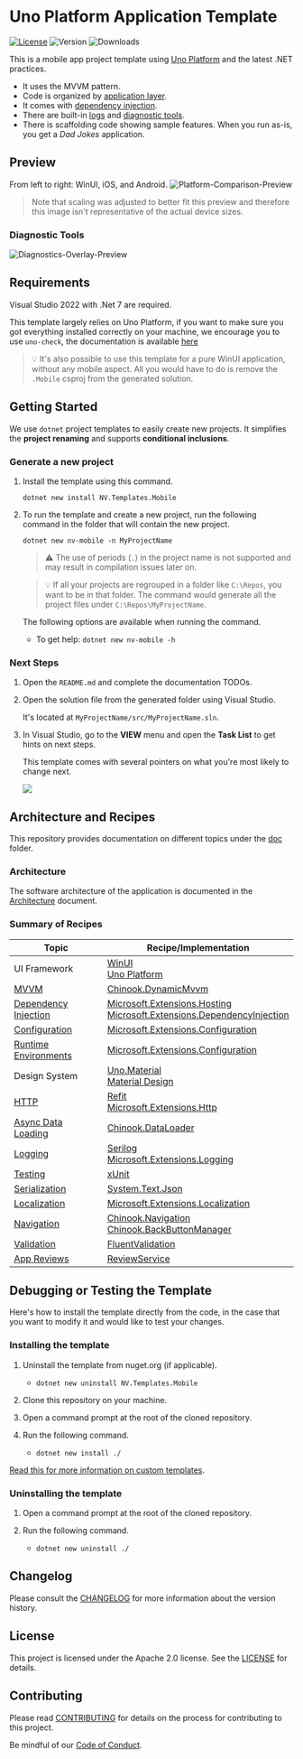 # Uno Platform Application Template

[![License](https://img.shields.io/badge/License-Apache%202.0-blue.svg?style=flat-square)](LICENSE) ![Version](https://img.shields.io/nuget/v/NV.Templates.Mobile?style=flat-square) ![Downloads](https://img.shields.io/nuget/dt/NV.Templates.Mobile?style=flat-square)

This is a mobile app project template using [Uno Platform](https://github.com/unoplatform/uno) and the latest .NET practices.

- It uses the MVVM pattern.
- Code is organized by [application layer](doc/Architecture.md#Solution-Structure).
- It comes with [dependency injection](doc/DependencyInjection.md).
- There are built-in [logs](doc/Logging.md) and [diagnostic tools](doc/Diagnostics.md).
- There is scaffolding code showing sample features.
  When you run as-is, you get a _Dad Jokes_ application.

## Preview
From left to right: WinUI, iOS, and Android.
![Platform-Comparison-Preview](https://user-images.githubusercontent.com/39710855/264705525-d070952c-04c7-4f4a-b6af-957f8415fb3e.png)
> Note that scaling was adjusted to better fit this preview and therefore this image isn't representative of the actual device sizes.

### Diagnostic Tools
![Diagnostics-Overlay-Preview](https://user-images.githubusercontent.com/39710855/264691340-dbc9d137-a199-4969-94d7-7dd430e08da7.gif)

## Requirements

Visual Studio 2022 with .Net 7 are required.

This template largely relies on Uno Platform, if you want to make sure you got everything installed correctly on your machine, we encourage you to use `uno-check`, the documentation is available [here](https://platform.uno/docs/articles/uno-check.html)

> 💡 It's also possible to use this template for a pure WinUI application, without any mobile aspect.
> All you would have to do is remove the `.Mobile` csproj from the generated solution.


## Getting Started

We use `dotnet` project templates to easily create new projects. It simplifies the **project renaming** and supports **conditional inclusions**.

### Generate a new project

1. Install the template using this command.
   
   `dotnet new install NV.Templates.Mobile`

1. To run the template and create a new project, run the following command in the folder that will contain the new project.
    
    `dotnet new nv-mobile -n MyProjectName`
    
    > ⚠ The use of periods (`.`) in the project name is not supported and may result in compilation issues later on.

   > 💡 If all your projects are regrouped in a folder like `C:\Repos`, you want to be in that folder.
   > The command would generate all the project files under `C:\Repos\MyProjectName`.

   The following options are available when running the command.

   - To get help: `dotnet new nv-mobile -h`

### Next Steps

1. Open the `README.md` and complete the documentation TODOs.
1. Open the solution file from the generated folder using Visual Studio. 

   It's located at `MyProjectName/src/MyProjectName.sln`.

1. In Visual Studio, go to the **VIEW** menu and open the **Task List** to get hints on next steps.
   
   This template comes with several pointers on what you're most likely to change next.
   
   ![](doc/images/VisualStudioTaskListForNextSteps.PNG)

## Architecture and Recipes
This repository provides documentation on different topics under the [doc](doc/) folder.

### Architecture

The software architecture of the application is documented in the [Architecture](doc/Architecture.md) document.

### Summary of Recipes
| Topic | Recipe/Implementation |
|-|-|
UI Framework | [WinUI](https://learn.microsoft.com/en-us/windows/apps/winui/)<br/>[Uno Platform](https://platform.uno/)
[MVVM](doc/Architecture.md#mvvm---viewmodels) | [Chinook.DynamicMvvm](https://github.com/nventive/Chinook.DynamicMvvm)
[Dependency Injection](doc/DependencyInjection.md) | [Microsoft.Extensions.Hosting](https://www.nuget.org/packages/Microsoft.Extensions.Hosting)<br/>[Microsoft.Extensions.DependencyInjection](https://learn.microsoft.com/en-us/dotnet/api/microsoft.extensions.dependencyinjection)
[Configuration](doc/Configuration.md) | [Microsoft.Extensions.Configuration](https://learn.microsoft.com/en-us/dotnet/api/microsoft.extensions.configuration)
[Runtime Environments](doc/Environments.md) | [Microsoft.Extensions.Configuration](https://learn.microsoft.com/en-us/dotnet/api/microsoft.extensions.configuration)
Design System | [Uno.Material](https://platform.uno/docs/articles/external/uno.themes/doc/material-getting-started.html)<br/>[Material Design](https://m3.material.io/)
[HTTP](doc/HTTP.md) | [Refit](https://github.com/reactiveui/refit)<br/>[Microsoft.Extensions.Http](https://learn.microsoft.com/en-us/dotnet/api/microsoft.extensions.http)
[Async Data Loading](doc/DataLoading.md) | [Chinook.DataLoader](https://github.com/nventive/Chinook.DataLoader)
[Logging](doc/Logging.md) | [Serilog](https://serilog.net/)<br/>[Microsoft.Extensions.Logging](https://learn.microsoft.com/en-us/dotnet/api/microsoft.extensions.logging)
[Testing](doc/Testing.md) | [xUnit](https://github.com/xunit/xunit)
[Serialization](doc/Serialization.md) | [System.Text.Json](https://docs.microsoft.com/en-us/dotnet/api/system.text.json)
[Localization](doc/Localization.md) | [Microsoft.Extensions.Localization](https://learn.microsoft.com/en-us/dotnet/api/microsoft.extensions.localization)
[Navigation](doc/Architecture.md#navigation) | [Chinook.Navigation](https://github.com/nventive/Chinook.Navigation)<br/>[Chinook.BackButtonManager](https://github.com/nventive/Chinook.BackButtonManager)
[Validation](doc/Validation.md) | [FluentValidation](https://fluentvalidation.net/)
[App Reviews](doc/Reviews.md) | [ReviewService](https://github.com/nventive/ReviewService)

## Debugging or Testing the Template
Here's how to install the template directly from the code, in the case that you want to modify it and would like to test your changes.

### Installing the template

1. Uninstall the template from nuget.org (if applicable).
   - `dotnet new uninstall NV.Templates.Mobile`

1. Clone this repository on your machine.
1. Open a command prompt at the root of the cloned repository.
1. Run the following command.

    - `dotnet new install ./`

[Read this for more information on custom templates](https://docs.microsoft.com/en-us/dotnet/core/tools/custom-templates).

### Uninstalling the template
1. Open a command prompt at the root of the cloned repository. 
1. Run the following command.

    - `dotnet new uninstall ./`

## Changelog

Please consult the [CHANGELOG](CHANGELOG.md) for more information about the version history.

## License

This project is licensed under the Apache 2.0 license. See the [LICENSE](LICENSE) for details.

## Contributing

Please read [CONTRIBUTING](CONTRIBUTING.md) for details on the process for contributing to this project.

Be mindful of our [Code of Conduct](CODE_OF_CONDUCT.md).

